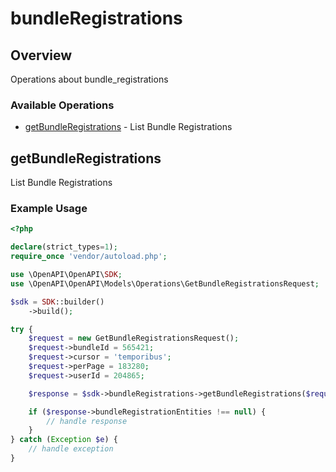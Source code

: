 # bundleRegistrations

## Overview

Operations about bundle_registrations

### Available Operations

* [getBundleRegistrations](#getbundleregistrations) - List Bundle Registrations

## getBundleRegistrations

List Bundle Registrations

### Example Usage

```php
<?php

declare(strict_types=1);
require_once 'vendor/autoload.php';

use \OpenAPI\OpenAPI\SDK;
use \OpenAPI\OpenAPI\Models\Operations\GetBundleRegistrationsRequest;

$sdk = SDK::builder()
    ->build();

try {
    $request = new GetBundleRegistrationsRequest();
    $request->bundleId = 565421;
    $request->cursor = 'temporibus';
    $request->perPage = 183280;
    $request->userId = 204865;

    $response = $sdk->bundleRegistrations->getBundleRegistrations($request);

    if ($response->bundleRegistrationEntities !== null) {
        // handle response
    }
} catch (Exception $e) {
    // handle exception
}
```
